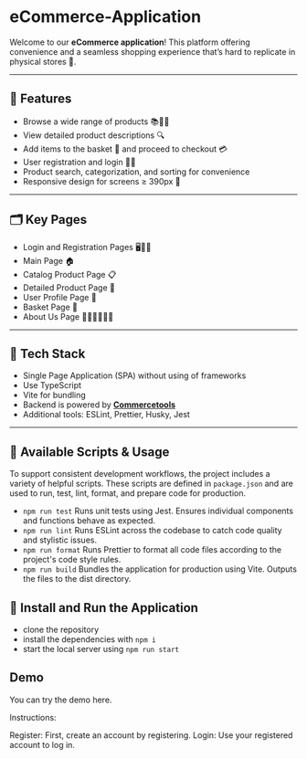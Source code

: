 # eCommerce-Application

Welcome to our **eCommerce application**!
This platform offering convenience and a seamless shopping experience that’s hard to replicate in physical stores 🚀.

---

## 🌟 Features

- Browse a wide range of products 📚👗👟
- View detailed product descriptions 🔍
- Add items to the basket 🛒 and proceed to checkout 💳
- User registration and login 📝🔐
- Product search, categorization, and sorting for convenience
- Responsive design for screens ≥ 390px 📲

---

## 🗂️ Key Pages

- Login and Registration Pages 🖥️🔐📝
- Main Page 🏠
- Catalog Product Page 📋
- Detailed Product Page 🔎
- User Profile Page 👤
- Basket Page 🛒
- About Us Page 🙋‍♂️🙋‍♀️🙋‍♀️

---

## 🧠 Tech Stack

- Single Page Application (SPA) without using of frameworks
- Use TypeScript
- Vite for bundling
- Backend is powered by **[Commercetools](https://commercetools.com/)**
- Additional tools: ESLint, Prettier, Husky, Jest

---

## 🧰 Available Scripts & Usage

To support consistent development workflows, the project includes a variety of helpful scripts. These scripts are defined in `package.json` and are used to run, test, lint, format, and prepare code for production.

- `npm run test`
  Runs unit tests using Jest. Ensures individual components and functions behave as expected.
- `npm run lint`
  Runs ESLint across the codebase to catch code quality and stylistic issues.
- `npm run format`
  Runs Prettier to format all code files according to the project's code style rules.
- `npm run build`
  Bundles the application for production using Vite. Outputs the files to the dist directory.


## 🚀 Install and Run the Application

- clone the repository
- install the dependencies with `npm i`
- start the local server using `npm run start`

## Demo

You can try the demo here.

Instructions:

Register: First, create an account by registering.
Login: Use your registered account to log in.

